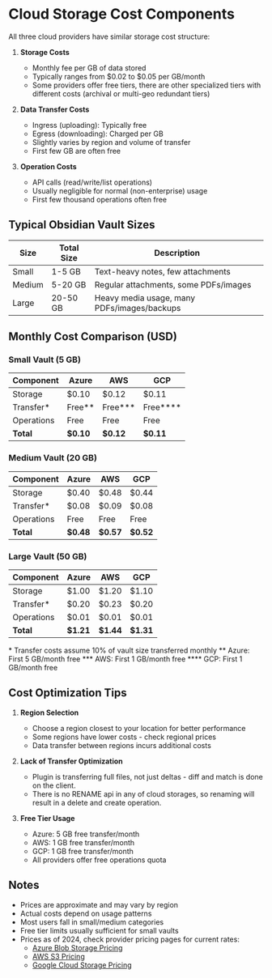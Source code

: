 # Cloud Storage Cost Components

All three cloud providers have similar storage cost structure:

1. **Storage Costs**
   - Monthly fee per GB of data stored
   - Typically ranges from $0.02 to $0.05 per GB/month
   - Some providers offer free tiers, there are other specialized tiers with different costs (archival or multi-geo redundant tiers)

2. **Data Transfer Costs**
   - Ingress (uploading): Typically free
   - Egress (downloading): Charged per GB
   - Slightly varies by region and volume of transfer
   - First few GB are often free

3. **Operation Costs**
   - API calls (read/write/list operations)
   - Usually negligible for normal (non-enterprise) usage
   - First few thousand operations often free

## Typical Obsidian Vault Sizes

| Size    | Total Size | Description                                    |
|---------|------------|------------------------------------------------|
| Small   | 1-5 GB     | Text-heavy notes, few attachments             |
| Medium  | 5-20 GB    | Regular attachments, some PDFs/images         |
| Large   | 20-50 GB   | Heavy media usage, many PDFs/images/backups   |

## Monthly Cost Comparison (USD)

### Small Vault (5 GB)

| Component      | Azure          | AWS            | GCP            |
|---------------|----------------|----------------|----------------|
| Storage       | $0.10         | $0.12         | $0.11         |
| Transfer*     | Free**        | Free***       | Free****      |
| Operations    | Free          | Free          | Free          |
| **Total**     | **$0.10**     | **$0.12**     | **$0.11**     |

### Medium Vault (20 GB)

| Component      | Azure          | AWS            | GCP            |
|---------------|----------------|----------------|----------------|
| Storage       | $0.40         | $0.48         | $0.44         |
| Transfer*     | $0.08         | $0.09         | $0.08         |
| Operations    | Free          | Free          | Free          |
| **Total**     | **$0.48**     | **$0.57**     | **$0.52**     |

### Large Vault (50 GB)

| Component      | Azure          | AWS            | GCP            |
|---------------|----------------|----------------|----------------|
| Storage       | $1.00         | $1.20         | $1.10         |
| Transfer*     | $0.20         | $0.23         | $0.20         |
| Operations    | $0.01         | $0.01         | $0.01         |
| **Total**     | **$1.21**     | **$1.44**     | **$1.31**     |

\* Transfer costs assume 10% of vault size transferred monthly
\** Azure: First 5 GB/month free
\*** AWS: First 1 GB/month free
\**** GCP: First 1 GB/month free

## Cost Optimization Tips

1. **Region Selection**
   - Choose a region closest to your location for better performance
   - Some regions have lower costs - check regional prices
   - Data transfer between regions incurs additional costs

2. **Lack of Transfer Optimization**
   - Plugin is transferring full files, not just deltas - diff and match is done on the client.
   - There is no RENAME api in any of cloud storages, so renaming will result in a delete and create operation.

3. **Free Tier Usage**
   - Azure: 5 GB free transfer/month
   - AWS: 1 GB free transfer/month
   - GCP: 1 GB free transfer/month
   - All providers offer free operations quota

## Notes

- Prices are approximate and may vary by region
- Actual costs depend on usage patterns
- Most users fall in small/medium categories
- Free tier limits usually sufficient for small vaults
- Prices as of 2024, check provider pricing pages for current rates:
  - [Azure Blob Storage Pricing](https://azure.microsoft.com/pricing/details/storage/blobs/)
  - [AWS S3 Pricing](https://aws.amazon.com/s3/pricing/)
  - [Google Cloud Storage Pricing](https://cloud.google.com/storage/pricing)
